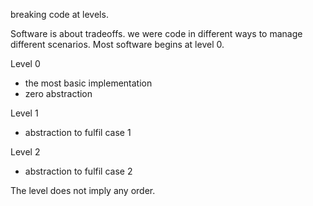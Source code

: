 breaking code at levels.

Software is about tradeoffs. we were code in different ways to manage different scenarios. Most software begins at level 0.

Level 0
- the most basic implementation
- zero abstraction

Level 1
- abstraction to fulfil case 1

Level 2
- abstraction to fulfil case 2

The level does not imply any order.

